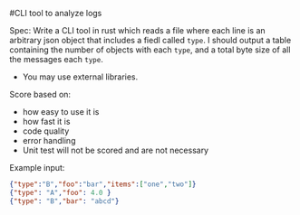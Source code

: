 #CLI tool to analyze logs

Spec: Write a CLI tool in rust which reads a file where each line is an arbitrary json object that includes a fiedl called `type`. I should output a table containing the number of objects with each `type`, and a total byte size of all the messages each `type`.

* You may use external libraries.

Score based on:
* how easy to use it is
* how fast it is
* code quality
* error handling
* Unit test will not be scored and are not necessary

Example input:
```json
{"type":"B","foo":"bar","items":["one","two"]}
{"type": "A","foo": 4.0 }
{"type": "B","bar": "abcd"}
```
